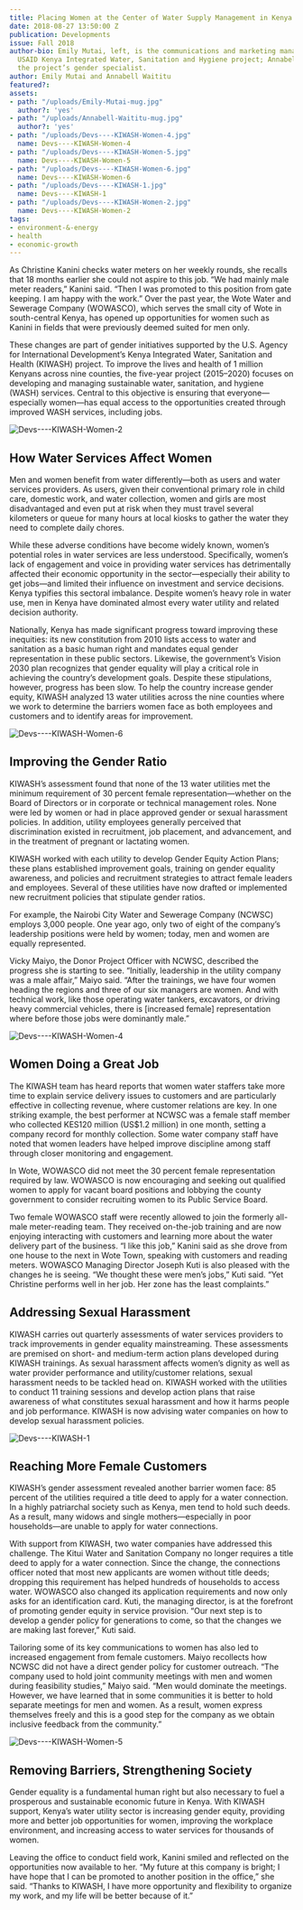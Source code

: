 ```yaml
---
title: Placing Women at the Center of Water Supply Management in Kenya
date: 2018-08-27 13:50:00 Z
publication: Developments
issue: Fall 2018
author-bio: Emily Mutai, left, is the communications and marketing manager for the
  USAID Kenya Integrated Water, Sanitation and Hygiene project; Annabell Waititu is
  the project’s gender specialist.
author: Emily Mutai and Annabell Waititu
featured?: 
assets:
- path: "/uploads/Emily-Mutai-mug.jpg"
  author?: 'yes'
- path: "/uploads/Annabell-Waititu-mug.jpg"
  author?: 'yes'
- path: "/uploads/Devs----KIWASH-Women-4.jpg"
  name: Devs----KIWASH-Women-4
- path: "/uploads/Devs----KIWASH-Women-5.jpg"
  name: Devs----KIWASH-Women-5
- path: "/uploads/Devs----KIWASH-Women-6.jpg"
  name: Devs----KIWASH-Women-6
- path: "/uploads/Devs----KIWASH-1.jpg"
  name: Devs----KIWASH-1
- path: "/uploads/Devs----KIWASH-Women-2.jpg"
  name: Devs----KIWASH-Women-2
tags:
- environment-&-energy
- health
- economic-growth
---
```


As Christine Kanini checks water meters on her weekly rounds, she recalls that 18 months earlier she could not aspire to this job. “We had mainly male meter readers,” Kanini said. “Then I was promoted to this position from gate keeping. I am happy with the work.” Over the past year, the Wote Water and Sewerage Company (WOWASCO), which serves the small city of Wote in south-central Kenya, has opened up opportunities for women such as Kanini in fields that were previously deemed suited for men only.




These changes are part of gender initiatives supported by the U.S. Agency for International Development’s Kenya Integrated Water, Sanitation and Health (KIWASH) project. To improve the lives and health of 1 million Kenyans across nine counties, the five-year project (2015–2020) focuses on developing and managing sustainable water, sanitation, and hygiene (WASH) services. Central to this objective is ensuring that everyone—especially women—has equal access to the opportunities created through improved WASH services, including jobs. 

![Devs----KIWASH-Women-2](/uploads/Devs----KIWASH-Women-2.jpg "Christine Kanini, right, speaking with a customer in Makueni County, Kenya. Photo: USAID KIWASH.")  

## How Water Services Affect Women 

Men and women benefit from water differently—both as users and water services providers. As users, given their conventional primary role in child care, domestic work, and water collection, women and girls are most disadvantaged and even put at risk when they must travel several kilometers or queue for many hours at local kiosks to gather the water they need to complete daily chores.

While these adverse conditions have become widely known, women’s potential roles in water services are less understood. Specifically, women’s lack of engagement and voice in providing water services has detrimentally affected their economic opportunity in the sector—especially their ability to get jobs—and limited their influence on investment and service decisions. Kenya typifies this sectoral imbalance. Despite women’s heavy role in water use, men in Kenya have dominated almost every water utility and related decision authority.

Nationally, Kenya has made significant progress toward improving these inequities: its new constitution from 2010 lists access to water and sanitation as a basic human right and mandates equal gender representation in these public sectors. Likewise, the government’s Vision 2030 plan recognizes that gender equality will play a critical role in achieving the country’s development goals. 
Despite these stipulations, however, progress has been slow. To help the country increase gender equity, KIWASH analyzed 13 water utilities across the nine counties where we work to determine the barriers women face as both employees and customers and to identify areas for improvement.

![Devs----KIWASH-Women-6](/uploads/Devs----KIWASH-Women-6.jpg "Cooperative Bank of Kenya staff received training on water sector financing and ways to improve loan quality and reduce risk. Photo: USAID KIWASH.") 

## Improving the Gender Ratio

KIWASH’s assessment found that none of the 13 water utilities met the minimum requirement of 30 percent female representation—whether on the Board of Directors or in corporate or technical management roles. None were led by women or had in place approved gender or sexual harassment policies. In addition, utility employees generally perceived that discrimination existed in recruitment, job placement, and advancement, and in the treatment of pregnant or lactating women.

KIWASH worked with each utility to develop Gender Equity Action Plans; these plans established improvement goals, training on gender equality awareness, and policies and recruitment strategies to attract female leaders and employees. Several of these utilities have now drafted or implemented new recruitment policies that stipulate gender ratios.

For example, the Nairobi City Water and Sewerage Company (NCWSC) employs 3,000 people. One year ago, only two of eight of the company’s leadership positions were held by women; today, men and women are equally represented.
 
Vicky Maiyo, the Donor Project Officer with NCWSC, described the progress she is starting to see. “Initially, leadership in the utility company was a male affair,” Maiyo said. “After the trainings, we have four women heading the regions and three of our six managers are women. And with technical work, like those operating water tankers, excavators, or driving heavy commercial vehicles, there is [increased female] representation where before those jobs were dominantly male.”

![Devs----KIWASH-Women-4](/uploads/Devs----KIWASH-Women-4.jpg "Water company staff in Mbooni, Makueni County, received training to reduce revenue losses caused by leaks, theft, poor billing systems, and weak metering policies. Photo: USAID KIWASH.") 

## Women Doing a Great Job

The KIWASH team has heard reports that women water staffers take more time to explain service delivery issues to customers and are particularly effective in collecting revenue, where customer relations are key. In one striking example, the best performer at NCWSC was a female staff member who collected KES120 million (US$1.2 million) in one month, setting a company record for monthly collection. Some water company staff have noted that women leaders have helped improve discipline among staff through closer monitoring and engagement. 

In Wote, WOWASCO did not meet the 30 percent female representation required by law. WOWASCO is now encouraging and seeking out qualified women to apply for vacant board positions and lobbying the county government to consider recruiting women to its Public Service Board.

Two female WOWASCO staff were recently allowed to join the formerly all-male meter-reading team. They received on-the-job training and are now enjoying interacting with customers and learning more about the water delivery part of the business. “I like this job,” Kanini said as she drove from one house to the next in Wote Town, speaking with customers and reading meters. WOWASCO Managing Director Joseph Kuti is also pleased with the changes he is seeing. “We thought these were men’s jobs,” Kuti said. “Yet Christine performs well in her job. Her zone has the least complaints.”

## Addressing Sexual Harassment

KIWASH carries out quarterly assessments of water services providers to track improvements in gender equality mainstreaming. These assessments are premised on short- and medium-term action plans developed during KIWASH trainings. As sexual harassment affects women’s dignity as well as water provider performance and utility/customer relations, sexual harassment needs to be tackled head on. KIWASH worked with the utilities to conduct 11 training sessions and develop action plans that raise awareness of what constitutes sexual harassment and how it harms people and job performance. KIWASH is now advising water companies on how to develop sexual harassment policies. 

![Devs----KIWASH-1](/uploads/Devs----KIWASH-1.jpg "Vicky Maiyo, seated center, and women officers from the biggest water company in Kenya after gender mainstreaming training in Nairobi. Photo: USAID KIWASH.") 

## Reaching More Female Customers

KIWASH’s gender assessment revealed another barrier women face: 85 percent of the utilities required a title deed to apply for a water connection. In a highly patriarchal society such as Kenya, men tend to hold such deeds. As a result, many widows and single mothers—especially in poor households—are unable to apply for water connections. 

With support from KIWASH, two water companies have addressed this challenge. The Kitui Water and Sanitation Company no longer requires a title deed to apply for a water connection. Since the change, the connections officer noted that most new applicants are women without title deeds; dropping this requirement has helped hundreds of households to access water. WOWASCO also changed its application requirements and now only asks for an identification card. Kuti, the managing director, is at the forefront of promoting gender equity in service provision. “Our next step is to develop a gender policy for generations to come, so that the changes we are making last forever,” Kuti said.

Tailoring some of its key communications to women has also led to increased engagement from female customers. Maiyo recollects how NCWSC did not have a direct gender policy for customer outreach. “The company used to hold joint community meetings with men and women during feasibility studies,” Maiyo said. “Men would dominate the meetings. However, we have learned that in some communities it is better to hold separate meetings for men and women. As a result, women express themselves freely and this is a good step for the company as we obtain inclusive feedback from the community.”

![Devs----KIWASH-Women-5](/uploads/Devs----KIWASH-Women-5.jpg "Demonstration garden in Kisumu County where local suppliers provide seed and fertilizer to showcase production of nutrient-dense, high-value crops using efficient irrigation and water management. Photo: USAID KIWASH.") 

## Removing Barriers, Strengthening Society

Gender equality is a fundamental human right but also necessary to fuel a prosperous and sustainable economic future in Kenya. With KIWASH support, Kenya’s water utility sector is increasing gender equity, providing more and better job opportunities for women, improving the workplace environment, and increasing access to water services for thousands of women. 

Leaving the office to conduct field work, Kanini smiled and reflected on the opportunities now available to her. “My future at this company is bright; I have hope that I can be promoted to another position in the office,” she said. “Thanks to KIWASH, I have more opportunity and flexibility to organize my work, and my life will be better because of it.”
